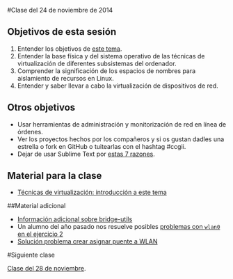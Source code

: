 #Clase del 24 de noviembre de 2014

## Objetivos de esta sesión

1. Entender los objetivos de [este tema](http://jj.github.io/IV/documentos/temas/Tecnicas_de_virtualizacion).
2. Entender la base física y del sistema operativo de las técnicas de virtualización de diferentes subsistemas del ordenador.
3. Comprender la significación de los espacios de nombres para aislamiento de recursos en Linux.
4. Entender y saber llevar a cabo la virtualización de dispositivos de red.

## Otros objetivos

* Usar herramientas de administración y monitorización de red en línea de órdenes.
* Ver los proyectos hechos por los compañeros y si os gustan dadles una estrella o fork en GitHub o tuitearlas con el hashtag #ccgii.
* Dejar de usar Sublime Text por [estas 7 razones](https://medium.com/@jjmerelo/7-reasons-or-another-number-ill-find-along-the-way-you-should-never-ever-use-sublime-text-to-54616989be54).

## Material para la clase

* [Técnicas de virtualización: introducción a este tema](http://jj.github.io/CC/documentos/temas/Tecnicas_de_virtualizacion)

##Material adicional

* [Información adicional sobre bridge-utils](http://www.tldp.org/HOWTO/BRIDGE-STP-HOWTO/set-up-the-bridge.html)
* Un alumno del año pasado nos resuelve posibles [problemas con `wlan0` en el ejercicio 2](https://github.com/torresj/IV-GII-13-14/wiki/Problemas-con-wlan0)
* [Solución problema crear asignar puente a WLAN](http://ubuntuforums.org/showthread.php?t=1681045)

#Siguiente clase

[Clase del 28 de noviembre](14.md).
